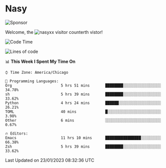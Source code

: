 # Nasy

<!--
<p align="center">
<img height="200" src="https://github-readme-stats.vercel.app/api?username=nasyxx&count_private=true&show_icons=true&theme=dracula&include_all_commits=true"/>
<img height="200" src="https://github-readme-stats.vercel.app/api/top-langs/?username=nasyxx&theme=dracula&hide=html,jupyter+notebook&count_private=true&show_icons=true"/>
</p>

  
----------------
-->

![Sponsor](https://img.shields.io/static/v1.svg?label=Sponsor&message=%E2%9D%A4&logo=GitHub&style=flat&color=pink)
 
Welcome, the ![nasyxx visitor counter](https://count.getloli.com/get/@nasyxx?theme=rule34)th vistor!
 
<!--START_SECTION:waka-->
![Code Time](http://img.shields.io/badge/Code%20Time-3%2C123%20hrs%2053%20mins-blue)

![Lines of code](https://img.shields.io/badge/From%20Hello%20World%20I%27ve%20Written-5%20Million%20lines%20of%20code-blue)

📊 **This Week I Spent My Time On** 

```text
⌚︎ Time Zone: America/Chicago

💬 Programming Languages: 
Org                      5 hrs 51 mins       ████████░░░░░░░░░░░░░░░░░   34.78% 
sh                       5 hrs 39 mins       ████████░░░░░░░░░░░░░░░░░   33.62% 
Python                   4 hrs 24 mins       ██████░░░░░░░░░░░░░░░░░░░   26.21% 
TOML                     40 mins             █░░░░░░░░░░░░░░░░░░░░░░░░   3.98% 
Other                    6 mins              ░░░░░░░░░░░░░░░░░░░░░░░░░   0.67%

🔥 Editors: 
Emacs                    11 hrs 10 mins      ████████████████░░░░░░░░░   66.38% 
Zsh                      5 hrs 39 mins       ████████░░░░░░░░░░░░░░░░░   33.62%

```


 Last Updated on 23/01/2023 08:32:36 UTC
<!--END_SECTION:waka-->

<!-- ![visitors](https://visitor-badge.laobi.icu/badge?page_id=nasyxx.nasyxx) -->
